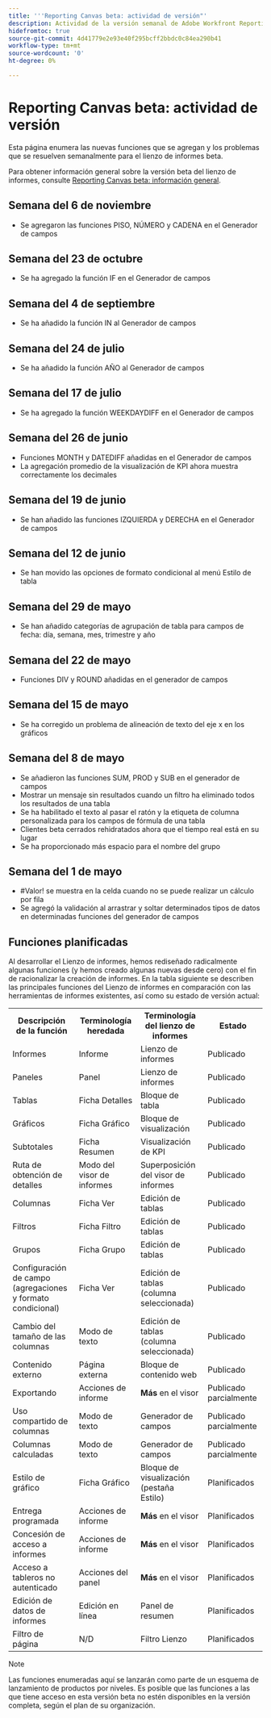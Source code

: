 ```yaml
---
title: '''Reporting Canvas beta: actividad de versión"'
description: Actividad de la versión semanal de Adobe Workfront Reporting Canvas beta
hidefromtoc: true
source-git-commit: 4d41779e2e93e40f295bcff2bbdc0c84ea290b41
workflow-type: tm+mt
source-wordcount: '0'
ht-degree: 0%

---
```



# Reporting Canvas beta: actividad de versión

Esta página enumera las nuevas funciones que se agregan y los problemas que se resuelven semanalmente para el lienzo de informes beta.

Para obtener información general sobre la versión beta del lienzo de informes, consulte [Reporting Canvas beta: información general](/help/quicksilver/product-announcements/betas/reporting-canvas-beta/reporting-canvas-beta-overview.md).

## Semana del 6 de noviembre

* Se agregaron las funciones PISO, NÚMERO y CADENA en el Generador de campos

## Semana del 23 de octubre

* Se ha agregado la función IF en el Generador de campos

## Semana del 4 de septiembre

* Se ha añadido la función IN al Generador de campos

## Semana del 24 de julio

* Se ha añadido la función AÑO al Generador de campos

## Semana del 17 de julio

* Se ha agregado la función WEEKDAYDIFF en el Generador de campos

## Semana del 26 de junio

* Funciones MONTH y DATEDIFF añadidas en el Generador de campos
* La agregación promedio de la visualización de KPI ahora muestra correctamente los decimales

## Semana del 19 de junio

* Se han añadido las funciones IZQUIERDA y DERECHA en el Generador de campos

## Semana del 12 de junio

* Se han movido las opciones de formato condicional al menú Estilo de tabla

## Semana del 29 de mayo

* Se han añadido categorías de agrupación de tabla para campos de fecha: día, semana, mes, trimestre y año

## Semana del 22 de mayo

* Funciones DIV y ROUND añadidas en el generador de campos

## Semana del 15 de mayo

* Se ha corregido un problema de alineación de texto del eje x en los gráficos

## Semana del 8 de mayo

* Se añadieron las funciones SUM, PROD y SUB en el generador de campos
* Mostrar un mensaje sin resultados cuando un filtro ha eliminado todos los resultados de una tabla
* Se ha habilitado el texto al pasar el ratón y la etiqueta de columna personalizada para los campos de fórmula de una tabla
* Clientes beta cerrados rehidratados ahora que el tiempo real está en su lugar
* Se ha proporcionado más espacio para el nombre del grupo

## Semana del 1 de mayo

* #Valor! se muestra en la celda cuando no se puede realizar un cálculo por fila
* Se agregó la validación al arrastrar y soltar determinados tipos de datos en determinadas funciones del generador de campos

## Funciones planificadas

Al desarrollar el Lienzo de informes, hemos rediseñado radicalmente algunas funciones (y hemos creado algunas nuevas desde cero) con el fin de racionalizar la creación de informes. En la tabla siguiente se describen las principales funciones del Lienzo de informes en comparación con las herramientas de informes existentes, así como su estado de versión actual:

<table style="table-layout:auto"> 
 <col> 
 <col> 
 <col> 
 <col> 
 <tbody> 
  <tr> 
   <th>Descripción de la función</th> 
   <th>Terminología heredada </th> 
   <th>Terminología del lienzo de informes</th> 
   <th>Estado</th> 
  </tr> 
  <tr> 
   <td>Informes</td> 
   <td>Informe</td> 
   <td>Lienzo de informes</td> 
   <td>Publicado</td> 
  </tr> 
  <tr> 
   <td>Paneles</td> 
   <td>Panel</td> 
   <td>Lienzo de informes</td> 
   <td>Publicado</td> 
  </tr> 
  <tr> 
   <td>Tablas</td> 
   <td>Ficha Detalles</td> 
   <td>Bloque de tabla</td> 
   <td>Publicado</td> 
  </tr> 
  <tr> 
   <td>Gráficos</td> 
   <td>Ficha Gráfico</td> 
   <td>Bloque de visualización</td> 
   <td>Publicado</td> 
  </tr> 
  <tr> 
   <td>Subtotales</td> 
   <td>Ficha Resumen</td> 
   <td>Visualización de KPI</td> 
   <td>Publicado</td> 
  </tr> 
  <tr> 
   <td>Ruta de obtención de detalles</td> 
   <td>Modo del visor de informes</td> 
   <td>Superposición del visor de informes</td> 
   <td>Publicado</td> 
  </tr> 
  <tr> 
   <td>Columnas</td> 
   <td>Ficha Ver</td> 
   <td>Edición de tablas</td> 
   <td>Publicado</td> 
  </tr> 
  <tr> 
   <td>Filtros</td> 
   <td>Ficha Filtro</td> 
   <td>Edición de tablas</td> 
   <td>Publicado</td> 
  </tr> 
  <tr> 
   <td>Grupos</td> 
   <td>Ficha Grupo</td> 
   <td>Edición de tablas</td> 
   <td>Publicado</td> 
  </tr> 
  <tr> 
   <td>Configuración de campo<br>(agregaciones y formato condicional)</td> 
   <td>Ficha Ver</td> 
   <td>Edición de tablas (columna seleccionada)</td> 
   <td>Publicado</td> 
  </tr> 
  <tr> 
   <td>Cambio del tamaño de las columnas</td> 
   <td>Modo de texto</td> 
   <td>Edición de tablas (columna seleccionada)</td> 
   <td>Publicado</td> 
  </tr> 
   <tr> 
   <td>Contenido externo</td> 
   <td>Página externa</td> 
   <td>Bloque de contenido web</td> 
   <td>Publicado</td> 
  </tr> 
   <tr> 
   <td>Exportando</td> 
   <td>Acciones de informe</td> 
   <td><strong>Más</strong> en el visor</td> 
   <td>Publicado parcialmente</td> 
  </tr> 
  <tr> 
   <td>Uso compartido de columnas</td> 
   <td>Modo de texto</td> 
   <td>Generador de campos</td> 
   <td>Publicado parcialmente</td> 
  </tr> 
  <tr> 
   <td>Columnas calculadas</td> 
   <td>Modo de texto</td> 
   <td>Generador de campos</td> 
   <td>Publicado parcialmente</td> 
  </tr> 
  <tr> 
   <td>Estilo de gráfico</td> 
   <td>Ficha Gráfico</td> 
   <td>Bloque de visualización (pestaña Estilo)</td> 
   <td>Planificados</td> 
  </tr> 
  <tr> 
   <td>Entrega programada</td> 
   <td>Acciones de informe</td> 
   <td><strong>Más</strong> en el visor</td> 
   <td>Planificados</td> 
  </tr> 
  <tr> 
   <td>Concesión de acceso a informes</td> 
   <td>Acciones de informe</td> 
   <td><strong>Más</strong> en el visor</td> 
   <td>Planificados</td> 
  </tr> 
  <tr> 
   <td>Acceso a tableros no autenticado</td> 
   <td>Acciones del panel</td> 
   <td><strong>Más</strong> en el visor</td> 
   <td>Planificados</td> 
  </tr> 
  <tr> 
   <td>Edición de datos de informes</td> 
   <td>Edición en línea</td> 
   <td>Panel de resumen</td> 
   <td>Planificados</td> 
  </tr> 
  <tr> 
   <td>Filtro de página</td> 
   <td>N/D</td> 
   <td>Filtro Lienzo</td> 
   <td>Planificados</td> 
  </tr> 
 </tbody> 
</table>

>[!NOTE]
>
>Las funciones enumeradas aquí se lanzarán como parte de un esquema de lanzamiento de productos por niveles. Es posible que las funciones a las que tiene acceso en esta versión beta no estén disponibles en la versión completa, según el plan de su organización.